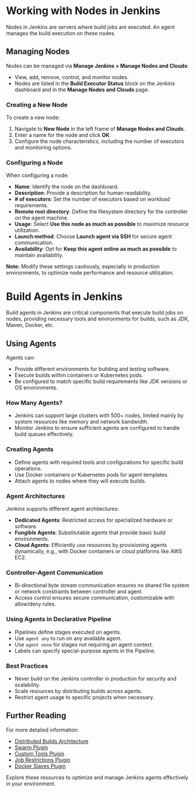 # Working with Nodes in Jenkins

Nodes in Jenkins are servers where build jobs are executed. An agent manages the build execution on these nodes.

## Managing Nodes

Nodes can be managed via **Manage Jenkins > Manage Nodes and Clouds**:

- View, add, remove, control, and monitor nodes.
- Nodes are listed in the **Build Executor Status** block on the Jenkins dashboard and in the **Manage Nodes and Clouds** page.

### Creating a New Node

To create a new node:

1. Navigate to **New Node** in the left frame of **Manage Nodes and Clouds**.
2. Enter a name for the node and click **OK**.
3. Configure the node characteristics, including the number of executors and monitoring options.

### Configuring a Node

When configuring a node:

- **Name**: Identify the node on the dashboard.
- **Description**: Provide a description for human readability.
- **# of executors**: Set the number of executors based on workload requirements.
- **Remote root directory**: Define the filesystem directory for the controller on the agent machine.
- **Usage**: Select **Use this node as much as possible** to maximize resource utilization.
- **Launch method**: Choose **Launch agent via SSH** for secure agent communication.
- **Availability**: Opt for **Keep this agent online as much as possible** to maintain availability.

**Note:** Modify these settings cautiously, especially in production environments, to optimize node performance and resource utilization.

# Build Agents in Jenkins

Build agents in Jenkins are critical components that execute build jobs on nodes, providing necessary tools and environments for builds, such as JDK, Maven, Docker, etc.

## Using Agents

Agents can:

- Provide different environments for building and testing software.
- Execute builds within containers or Kubernetes pods.
- Be configured to match specific build requirements like JDK versions or OS environments.

### How Many Agents?

- Jenkins can support large clusters with 500+ nodes, limited mainly by system resources like memory and network bandwidth.
- Monitor Jenkins to ensure sufficient agents are configured to handle build queues effectively.

### Creating Agents

- Define agents with required tools and configurations for specific build operations.
- Use Docker containers or Kubernetes pods for agent templates.
- Attach agents to nodes where they will execute builds.

### Agent Architectures

Jenkins supports different agent architectures:

- **Dedicated Agents**: Restricted access for specialized hardware or software.
- **Fungible Agents**: Substitutable agents that provide basic build environments.
- **Cloud Agents**: Efficiently use resources by provisioning agents dynamically, e.g., with Docker containers or cloud platforms like AWS EC2.

### Controller-Agent Communication

- Bi-directional byte stream communication ensures no shared file system or network constraints between controller and agent.
- Access control ensures secure communication, customizable with allow/deny rules.

### Using Agents in Declarative Pipeline

- Pipelines define stages executed on agents.
- Use `agent any` to run on any available agent.
- Use `agent none` for stages not requiring an agent context.
- Labels can specify special-purpose agents in the Pipeline.

### Best Practices

- Never build on the Jenkins controller in production for security and scalability.
- Scale resources by distributing builds across agents.
- Restrict agent usage to specific projects when necessary.

## Further Reading

For more detailed information:

- [Distributed Builds Architecture](https://jenkins.io/doc/book/distributed/#distributed-builds)
- [Swarm Plugin](https://plugins.jenkins.io/swarm/)
- [Custom Tools Plugin](https://plugins.jenkins.io/custom-tools/)
- [Job Restrictions Plugin](https://plugins.jenkins.io/job-restrictions/)
- [Docker Slaves Plugin](https://plugins.jenkins.io/docker-slaves/)

Explore these resources to optimize and manage Jenkins agents effectively in your environment.

